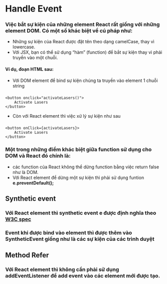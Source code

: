 # Handle Event

### Việc bắt sự kiện của những element React rất giống với những element DOM. Có một số khác biệt về cú pháp như:

- Những sự kiện của React được đặt tên theo dạng camelCase, thay vì lowercase.
- Với JSX, bạn có thể sử dụng “hàm” (function) để bắt sự kiện thay vì phải truyền vào một chuỗi.

#### Ví dụ, đoạn HTML sau:

- Với DOM element để bind sự kiện chúng ta truyền vào element 1 chuỗi string

#####

    <button onclick="activateLasers()">
        Activate Lasers
    </button>

- Còn với React element thì việc xử lý sự kiện như sau

#####

    <button onClick={activateLasers}>
        Activate Lasers
    </button>

### Một trong những điểm khác biệt giữa function sử dụng cho DOM và React đó chính là:

- các function của React không thể dừng function bằng việc return false như là DOM.
- Với React element để dừng một sự kiện thì phải sử dụng funtion **e.preventDefault();**

## Synthetic event

### Với React element thì synthetic event e được định nghĩa theo [W3C spec](https://www.w3.org/TR/DOM-Level-3-Events/)

### Event khi được bind vào element thì được thêm vào SyntheticEvent giống như là các sự kiện của các trình duyệt

## Method Refer

### Với React element thì không cần phải sử dụng addEventListener để add event vào các element mới được tạo.
